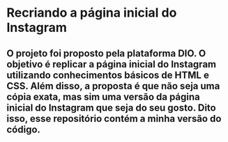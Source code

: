 # Recriando a página inicial do Instagram

## O projeto foi proposto pela plataforma DIO. O objetivo é replicar a página inicial do Instagram utilizando conhecimentos básicos de HTML e CSS. Além disso, a proposta é que não seja uma cópia exata, mas sim uma versão da página inicial do Instagram que seja do seu gosto. Dito isso, esse repositório contém a minha versão do código.
